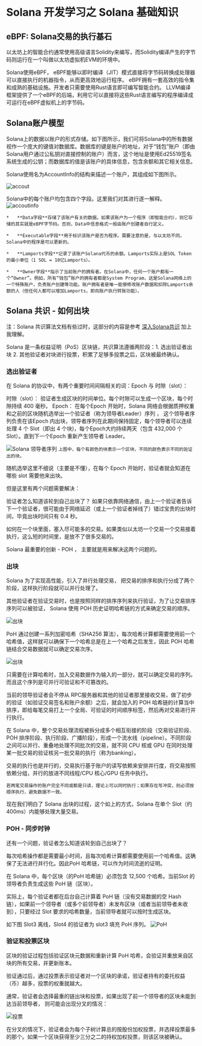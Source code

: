 # Solana 开发学习之 Solana 基础知识

## **eBPF: Solana交易的执行基石**

以太坊上的智能合约通常使用高级语言Solidity来编写，而Solidity编译产生的字节码则运行在一个叫做以太坊虚拟机EVM的环境中。

Solana使用eBPF， eBPF能够以即时编译（JIT）模式直接将字节码转换成处理器可以直接执行的机器指令，从而更高效地运行程序。
eBPF拥有一套高效的指令集和成熟的基础设施。开发者只需要使用Rust语言即可编写智能合约。
LLVM编译框架提供了一个eBPF的后端，利用它可以直接将这些Rust语言编写的程序编译成可运行在eBPF虚拟机上的字节码。

## Solana账户模型

Solana上的数据以账户的形式存储。如下图所示，我们可将Solana中的所有数据视作一个庞大的键值对数据库。数据库的键是账户的地址，对于“钱包”账户（即由Solana用户通过公私钥对直接控制的账户）而言，这个地址是使用Ed25519签名系统生成的公钥；而数据库的值是该账户的具体信息，包含余额和其它相关信息。

Solana使用名为AccountInfo的结构来描述一个账户，其组成如下图所示。

![accout](img/accout.svg)

Solana中的每个账户均包含四个字段。这里我们对其进行逐一解释。
![accoutinfo](img/accountInfo.svg)
```
*   **Data字段**存储了该账户有关的数据。如果该账户为一个程序（即智能合约），则它存储的其实就是eBPF字节码。否则，Data中信息格式一般由账户创建者自行定义。
    
*   **Executable字段**用于标识该账户是否为程序。需要注意的是，与以太坊不同，Solana中的程序是可以更新的。
    
*   **Lamports字段**记录了该账户Solana代币的余额。Lamports实际上是SOL Token的最小单位（1 SOL = 10亿Lamports）。
    
*   **Owner字段**指示了当前账户的拥有者。在Solana中，任何一个账户都有一个“Owner”。例如，所有“钱包”账户的拥有者都是System Program，这是Solana网络上的一个特殊账户，负责账户创建等功能。账户拥有者是唯一能够修改账户数据和扣除Lamports余额的人（但任何人都可以增加Lamports，即向账户执行转账功能）。
```

## Solana 共识 - 如何出块

注：Solana 共识算法文档有些过时，这部分的内容是参考 [深入Solana共识](https://learnblockchain.cn/article/10458) 加上我理解。

Solana 是一条权益证明（PoS）区块链，共识算法遵循两阶段：1. 选出验证者出块 2. 其他验证者对块进行投票，积累了足够多投票之后，区块被最终确认。

### 选出验证者
在 Solana 的协议中，有两个重要时间间隔相关的词：Epoch 与 时隙（slot）：

时隙（slot）： 验证者生成区块的时间单位。每个时隙可以生成一个区块，每个时隙持续 400 毫秒。
Epoch： 在每个Epoch 开始时，Solana 网络会根据质押权重和之前的区块随机选举出一个验证者（称为领导者Leader）序列 ， 这个领导者序列负责在该Epoch 内出块，领导者序列在此期间保持固定，每个领导者可以连续处理 4 个 Slot（即出 4 个块)，每个Epoch大约持续两天（包含 432,000 个 Slot）。直到下一个Epoch 重新产生领导者 Leader。

![Solana 领导者序列](img/slot_epoch.webp)
`上图中，每个有颜色的块表示一个区块，不同的颜色表示不同的验证出的块。`

随机选举这里不细说（主要是不懂），在每个 Epoch 开始时，验证者就会知道在哪些 slot 需要他来出块。

但是这里有两个问题需要解决：

验证者怎么知道该轮到自己出块了？ 如果只依靠网络通信，由上一个验证者告诉下一个验证者，很可能由于网络延迟（或上一个验证者掉线了）错过宝贵的出块时间，毕竟出块时间只有 0.4 秒。

如何在一个块里面，塞入尽可能多的交易。如果类似以太坊一个交易一个交易接着执行，这么短的时间里，是放不了很多交易的。

Solana 最重要的创新 - POH ， 主要就是用来解决这两个问题的。

### 出块
Solana 为了实现高性能，引入了并行处理交易， 把交易的排序和执行分成了两个阶段，这样执行阶段就可以并行处理了。

其他验证者在验证交易时，也是按照同样的排序序列来执行验证，为了让交易排序序列可以被验证， Solana 使用 POH 历史证明哈希链的方式来确定交易的顺序。

![出块](img/出块1.webp)

PoH 通过创建一系列加密哈希（SHA256 算法），每次哈希计算都需要使用前一个哈希值，这样就可以确保下一个哈希总是在上一个哈希之后发生，因此 POH 哈希链结合交易数据就可以确定交易次序。

![出块](img/出块2.webp)

只需要在计算哈希时，加入交易数据作为输入的一部分，就可以确定交易的序列。而且这个序列是可并行可验证和不可篡改的。

当前的领导验证者会不停从 RPC服务器和其他的验证者那里接收交易，做了初步的验证（如验证交易签名和账户余额）之后，就会加入的 POH 哈希链的计算当中排序，即给每笔交易打上一个全局、可验证的时间顺序标签，然后再对交易进行并行执行。

在 Solana 中，整个交易处理流程被拆分成多个相互衔接的阶段（交易验证阶段、POH 排序阶段、执行阶段、广播阶段），形成一个流水线（pipeline）。不同阶段之间可以并行、重叠地处理不同批次的交易，就不同 CPU 核或 GPU 在同时处理某一批交易的验证核另一批交易的执行（称为banking）。

交易的执行也是并行的，交易执行基于账户的读写依赖来安排并行度，将交易按照依赖分组，并行的放进不同线程/CPU 核心/GPU 任务中执行。

`若两笔交易操作的账户完全不同或都是只读，理论上可以同时执行；如果存在写冲突，则必须按顺序执行，避免数据不一致。`

现在我们明白了 Solana 出块的过程，这个如上的方式，Solana 在单个 Slot（约 400ms）内能够处理大量交易。

### POH - 同步时钟
还有一个问题，验证者怎么知道该轮到自己出块了？

每次哈希操作都是需要最小时间，且每次哈希计算都需要使用前一个哈希值。这确保了无法进行并行化。因此PoH 哈希链，可以作为时间流逝的证明。

在 Solana 中，每个区块（的PoH 哈希链）必须包含 12,500 个哈希。当前Slot 的领导者负责生成这些 PoH 链（区块）。

实际上，每个验证者都在后台自己计算着 PoH 链（没有交易数据的空 Hash 链），如果前一个领导者（或多个前领导者）未发布区块（或者当前领导者未收到），只要经过 Slot 要求的哈希数量，当前领导者就可以按时生成区块。

如下图 Slot3 离线，Slot4 的验证者为 slot3 填充 PoH 序列。
![PoH](img/PoH.webp)

### 验证和投票区块
区块的验证过程包括验证区块元数据和重新计算 PoH 哈希，会验证并重放来自区块的所有交易，并更新账本。

验证通过后，通过投票表示验证者对一个区块的承诺，验证者持有的委托权益（币）越多，投票的权重就越大。

通常，验证者会选择最重的链出块和投票，如果出现了前一个领导者的区块未能到达当前领导者， 则可能会出现分叉的情况：

![投票](img/验证投票.webp)

在分叉的情况下，验证者会为每个子树计算总的按股份加权投票，并选择投票最多的那个。如果一个区块获得至少三分之二的持权加权投票，则该区块被确认。

